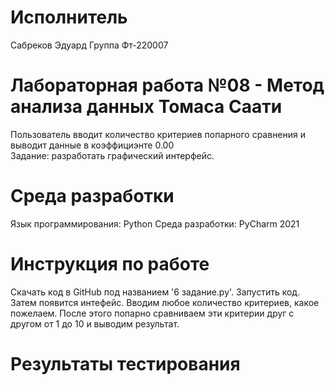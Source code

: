 # Исполнитель
Сабреков Эдуард
Группа Фт-220007

# Лабораторная работа №08 - Метод анализа данных Томаса Саати
Пользователь вводит количество критериев попарного сравнения и выводит данные в коэффициэнте 0.00  
Задание: разработать графический интерфейс. 
# Среда разработки
Язык программирования: Python
Среда разработки: PyCharm 2021

# Инструкция по работе
Скачать код в GitHub под названием '6 задание.py'. Запустить код. Затем появится интефейс. Вводим любое количество критериев, какое пожелаем. После этого попарно сравниваем эти критерии друг с другом от 1 до 10 и выводим результат.
# Результаты тестирования
